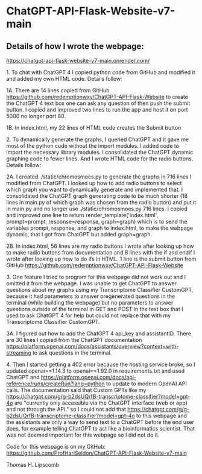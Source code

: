 # ChatGPT-API-Flask-Website-v7-main

## Details of how I wrote the webpage:</h2>
https://chatgpt-api-flask-website-v7-main.onrender.com/

1\. To chat with ChatGPT 4 I copied python code from GitHub and modified it and added my own HTML code.  Details follow:

1A. There are 14 lines copied from GitHub https://github.com/redemptionwxy/ChatGPT-API-Flask-Website to create the ChatGPT 4 text box one can ask any question of then push the submit button.  I copied and improved two lines to run the app and host it on port 5000 no longer port 80.</ul>

1B. In index.html, my 22 lines of HTML code creates the Submit button

2\. To dynamically generate the graphs, I queried ChatGPT and it gave me most of the python code without the import modules.  I added code to import the necessary library modules.   I consolidated the ChatGPT dynamic graphing code to fewer lines.  And I wrote HTML code for the radio buttons.  Details follow:</p>

2A. I created ./static/chromosmoes.py to generate the graphs in 716 lines I modified from ChatGPT.  I looked up how to add radio buttons to select which graph you want to dynamically generate and implemented that.  I consolidated the ChatGPT graph generating code to be much shorter (18 lines in main.py of which graph was chosen from the radio button) and put it in main.py and no longer use ./static/chromosmoes.py 716 lines.  I copied and improved one line to return render_template('index.html', prompt=prompt, response=response, graph=graph) which is to send the variables prompt, response, and graph to index.html, to make the webpage dynamic, that I got from ChatGPT but added graph=graph.

2B. In index.html, 56 lines are my radio buttons I wrote after looking up how to make radio buttons from documentation and 8 lines with the if and endif I wrote after looking up how to do ifs in HTML.  1 line is the submit button from GitHub https://github.com/redemptionwxy/ChatGPT-API-Flask-Website

3\. One feature I tried to program for this webpage did not work out and I omitted it from the webpage.  I was unable to get ChatGPT to answer questions about my graphs using my Transcriptome Classifier CustomGPT, because it had parameters to answer pregenerated questions in the terminal (while building the webpage) but no parameters to answer questions outside of the terminal in GET and POST in the text box that I used to ask ChatGPT 4 for help but could not replace that with my Transcriptome Classifier CustomGPT.

3A. I figured out how to add the ChatGPT 4 api_key and assistantID. There are 30 lines I copied from the ChatGPT documentation https://platform.openai.com/docs/assistants/overview?context=with-streaming to ask questions in the terminal.

4\. Then I started getting a 402 error because the hosting service broke, so I updated openai==1.14.3 to openai==1.92.0 in requirements.txt and used ChatGPT and https://platform.openai.com/docs/api-reference/runs/createRun?lang=python to update to modern OpenAI API calls.  The documentation said that Custom GPTs like my <a href="Transcriptome Classifier">https://chatgpt.com/g/g-b2dsUQrfB-transcriptome-classifier?model=gpt-4o</a> are "currently only accessible via the ChatGPT interface (web or app) and not through the API." so I could not add that <a href="Transcriptome Classifier">https://chatgpt.com/g/g-b2dsUQrfB-transcriptome-classifier?model=gpt-4o</a> to this webpage and the assistants are only a way to send text to a ChatGPT before the end user does, for example telling ChatGPT to act like a bioinformatics scientist.  That was not deemed important for this webpage so I did not do it.


Code for this webpage is on my GitHub: https://github.com/ProfHariSeldon/ChatGPT-API-Flask-Website-v7-main

Thomas H. Lipscomb
